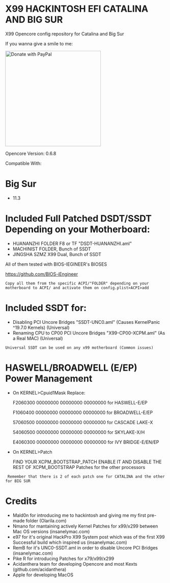 # X99 HACKINTOSH EFI CATALINA AND BIG SUR
X99 Opencore config repository for Catalina and Big Sur



If you wanna give a smile to me:

<a href="https://www.paypal.com/donate?business=7KKQS9KBSAMNE&item_name=Maintaining+HEDT+hackintosh+related+repositories&currency_code=USD" target="_blank">
  <img width="300" height="auto" src="https://raw.githubusercontent.com/stefan-niedermann/paypal-donate-button/master/paypal-donate-button.png" alt="Donate with PayPal"/>
</a>





Opencore Version: 0.6.8

Compatible With:

# Big Sur
 - 11.3

# Included Full Patched DSDT/SSDT Depending on your Motherboard:

 - HUANANZHI FOLDER F8 or TF "DSDT-HUANANZHI.aml"
 - MACHINIST FOLDER, Bunch of SSDT
 - JINGSHA SZMZ X99 Dual, Bunch of SSDT

 All of them tested with BIOS-IEGINEER's BIOSES

 <a href="https://github.com/BIOS-iEngineer" target="_blank">https://github.com/BIOS-iEngineer</a>

 ```
Copy all them from the specific ACPI/"FOLDER" depending on your motherboard to ACPI/ and activate them on config.plist>ACPI>add 
 ```

# Included SSDT for:

 - Disabling PCI Uncore Bridges  "SSDT-UNC0.aml" (Causes KernelPanic ^19.7.0 Kernels) (Universal)
 - Renaming CPU to CP00 PCI Uncore Bridges  "X99-CP00-XCPM.aml" (As a Real MAC) (Universal)


 ```
Universal SSDT can be used on any x99 motherboard (Common issues)
 ```

# HASWELL/BROADWELL (E/EP) Power Management

 - On KERNEL>Cpuid1Mask
  Replace:

   F2060300 00000000 00000000 00000000 for HASWELL-E/EP
   
   F1060400 00000000 00000000 00000000 for BROADWELL-E/EP

   57060500 00000000 00000000 00000000 for CASCADE LAKE-X
   
   54060500 00000000 00000000 00000000 for SKYLAKE-X/H

   E4060300 00000000 00000000 00000000 for IVY BRIDGE-E/EN/EP

 - On KERNEL>Patch

	FIND YOUR XCPM_BOOTSTRAP_PATCH ENABLE IT AND DISABLE THE REST OF XCPM_BOOTSTRAP Patches for the other processors
  

```
 Remember that there is 2 of each patch one for CATALINA and the other for BIG SUR
```
# Credits
  
  - Mald0n for introducing me to hackintosh and giving me my first pre-made folder (Olarila.com)
  - Nmano for mantaining actively Kernel Patches for x99/x299 between Mac OS versions (insanelymac.com)
  - e97 for it's original HackPro X99 System post which was of the first X99 Successful build which inspired us (insanelymac.com)
  - RemB for it's UNC0-SSDT.aml in order to disable Uncore PCI Bridges (insanelymac.com)
  - Pike R for introducing Patches for x79/x99/x299 
  - Acidanthera team for developing Opencore and most Kexts (github.com/acidanthera)
  - Apple for developing MacOS


